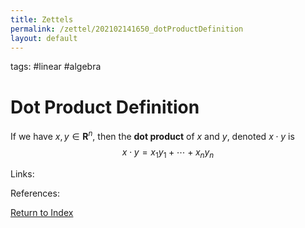 ```yaml
---
title: Zettels
permalink: /zettel/202102141650_dotProductDefinition
layout: default
---
```

tags: #linear #algebra

# Dot Product Definition

If we have $x, y \in \mathbf{R}^n$, then the **dot product** of $x$ and $y$, denoted $x \cdot y$ is 
$$
x \cdot y = x_1 y_1 + \cdots + x_n y_n
$$

Links: 

References: 

[Return to Index](index)